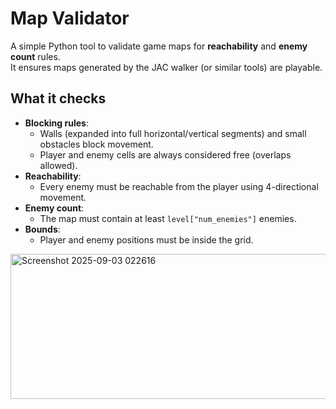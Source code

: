 # Map Validator

A simple Python tool to validate game maps for **reachability** and **enemy count** rules.  
It ensures maps generated by the JAC walker (or similar tools) are playable.

## What it checks
- **Blocking rules**:
  - Walls (expanded into full horizontal/vertical segments) and small obstacles block movement.
  - Player and enemy cells are always considered free (overlaps allowed).
- **Reachability**:
  - Every enemy must be reachable from the player using 4-directional movement.
- **Enemy count**:
  - The map must contain at least `level["num_enemies"]` enemies.
- **Bounds**:
  - Player and enemy positions must be inside the grid.

<img width="1483" height="232" alt="Screenshot 2025-09-03 022616" src="https://github.com/user-attachments/assets/167e69c9-833a-41ea-a309-8f5898869f9b" />

